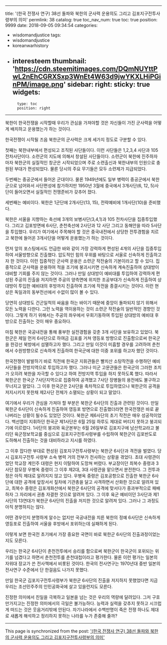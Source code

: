 
---
title: '(한국 전쟁사 연구) 38선 돌파와 북한의 군사력 운용의도 그리고 김포지구전투사령부의 의미'
permlink: 38
catalog: true
toc_nav_num: true
toc: true
position: 9999
date: 2018-09-05 09:34:54
categories:
- wisdomandjustice
tags:
- wisdomandjustice
- koreanwarhistory
- interesteem
thumbnail: 'https://cdn.steemitimages.com/DQmNUYttPwL2nEhCGRXSxp3WnEt4W63d9jwYKXLHiPGinPM/image.png'
sidebar:
    right:
        sticky: true
widgets:
    -
        type: toc
        position: right
---


북한이 한국전쟁을 시작할때 우리가 관심을 가져야할 것은 자신들이 가진 군사력을 어떻게 배치하고 운용했는가 하는 것이다.

한국전쟁이 시작될 즈음 북한군의 군사력은 크게 세가지 정도로 구분할 수 있다. 

첫째는 북한내부에서 편성되고 조직된 사단들이다. 이런 사단들은 1,2,3,4 사단과 105 전차사단이다. 소련군의 지도에 의해서 창설된 사단들이다. 소련군이 북한에 진주하자 마자 북한군의 실질적인 창군은 시작되었으며 주로 소련출신과 북한내부의 인원으로 충원된 부대가 편성되었다. 물론 당시의 주요 무기들은 모두 소련제가 지급되었다. 

두번째는 중공군에서 들어온 군대이다. 물론 1949년에도 일부 병력이 중공군에서 북한군으로 넘어와서 사단편성에 참가하지만 1950년 3월에 중국에서 3개사단(6, 12, 5)사단이 들어오면서 실질적인 전쟁준비가 갖추어 졌다. 

세번째는 예비이다. 북한은 1군단에 2개사단(13, 15), 전략예비에 1개사단(10)을 준비했다. 

북한은 서울을 지향하는 축선에 3개의 보병사단(3,4,1)과 105 전차사단을 집중투입했다. 그리고 김포방면에 6사단, 춘천축선에 2사단과 12 사단 그리고 동해안을 따라 5사단을 투입했다. 우리가 여기에서 주목해야 할 것은 중국내전에서 상당한 전투경험을 치르고 북한에 들어온 3개사단을 어떻게 운용했는가 하는 것이다.

먼저 앞의 포스팅에서도 언급한 바와 같이 가장 강력하게 편성된 4개의 사단을 집중투입하여 서울방향으로 진출했다. 압도적인 힘의 우위를 바탕으로 서울로 신속하게 진출하고자 한 것이다. 이런 집중적인 군사력 운용은 소련군 작전술의 기본이라고 할 수 있다. 집중적으로 군사력을 운용하여 적을 조기에 붕괴시키면 신속하게 계속진출하여 상대방이 대비할 기회를 주지 않는 것이다. 그러나 만일 상대방이 예비대를 투입하여 강력하게 편성된 주공의 진출을 저지하면 주공의 양측면에 위치한 조공부대가 신속하게 진출하여 상대방이 투입한 예비대의 후방까지 진출하여 조기에 작전을 종결시키는 것이다. 이런 현상은 독일과의 동부전선에서 수없이 많이 볼 수 있다. 

당연히 상대방도 건곤일척의 싸움을 하는 바이기 때문에 중앙이 돌파되지 않기 위해서 모든 노력을 다한다. 그런 노력을 역이용하는 것이 소련군 작전술의 일반적인 경향인 것이다. 그렇게 하기 위해서는 주공의 좌우에서 우회기동하여 투입된 상대방의 예비대 후방으로 진출하는 것이 매우 중요하다. 

마침 북한은 국공내전을 통해 풍부한 실전경험을 갖춘 3개 사단을 보유하고 있었다. 
북한군은 제일 먼저 6사단으로 하여금 김포를 거쳐 영등포 방향으로 진출함으로써 한국군을 한강선 북방에서 섬멸하고자 했다. 그리고 만일 이것이 미흡할 경우를 고려하여 춘천에서 수원방향으로 신속하게 진출하여 한국군에 대한 이중 포위를 하고자 했던 것이다. 

한국전쟁이 발발하기 바로 직전에 한국군 지휘관들은 빨치산 소탕작전을 수행하던 예비사단들을 전방지역으로 투입하고자 했다. 그러나 미군 고문관들은 한국군의 그러한 조치가 오히려 북한을 자극할 수 있다고 하여 전방지역 투입을 하지 못하도록 했다. 따라서 북한군은 한국군 7사단지역으로 집중하여 공격했고 7사단 장병들의 용전에도 불구하고 무너지고 말았다. 그 이후 한국군은 2사단을 축차적으로 투입하였으나 북한군의 공격을 저지시키지 못한채 제2사단 전체가 소멸되는 상황이 되고 말았다. 

여기에서 우리가 관심을 가져야 할 부분은 북한군 6사단의 진출과 관련된 것이다. 만일 북한군 6사단이 신속하게 진출하여 영등포 방면으로 진출했더라면 한국전쟁은 바로 끝나버리는 상황이 될수도 있었던 것이다. 북한군 제6사단의 초기 작전은 매우 성공적이었다. 백선엽이 지휘하던 한국군 제1사단은 6월 25일 하루도 제대로 버티지 못하고 붕괴되기에 이르렀다. 1사단의 붕괴와 육군본부는 6월 26일부로 김포지구에 남산학교라고 불리던 육군정보학교를 중심으로 김포지구전투사령부를 수립하여 북한군이 김포반도로 도하해서 진출하는 것을 대비하라고 지시를 하였다. 

그 이후 잡다한 부대로 편성된 김포지구전투사령부는 북한군 6사단과 격전을 벌였다. 당시 김포지구전투 사령부 소속 병력 거의 전부가 전사하는 상황을 겪었다. 초대 사령관이었던 학교장 계인주 대령은 현지 이탈하여 도망쳐 버렸다. 부교장이던 최복수 중령과 3사단 참모장 우병옥 중령이 그 이후 제2대, 3대 사령관을 맡으면서 분전한다. 그 전투과정은 아직 제대로 알려지지 않고 있다. 우병옥 중령은 김포공항으로 진출한 북한군 6사단에 대한 공격에 앞장서서 짚차에 기관총을 달고 사격하면서 산화한 것으로 알려져 있고, 최복수 중령은 김포개화산에서 북한군 6사단의 공격에 맞서다가 중과부적으로 패배하자 그 자리에서 권총 자결한 것으로 알려져 있다. 그 이후 육군 예비이던 3사단과 제1사단의 13연대가 북한군 6사단의 진출을 저지한 것으로 알려져 있다. 그러나 그 과정도 아직 분명하지는 않다. 

어떤 경우인지 분명하게 알수는 없지만 국공내전을 치른 북한의 정예 6사단은 신속하게 영등포로 진출하여 서울을 후방에서 포위하는데 실패하게 된다. 

이렇게 보면 한국전 초기에서 가장 중요한 국면이 바로 북한군 6사단의 진출과정이었는지도 모른다. 

우리는 한국군 6사단이 춘천전투에서 승리를 함으로써 북한군이 한국군이 포위되는 위기를 넘겼다고 하면서 춘천전투를 춘천대첩이라고 평가한다. 물론 이런 평가는 일본의 자위대 장교가 쓴 전사책에서 비롯된 것이다. 한국의 전사연구는 1970년대 중반 일본의 전사연구 수준에서 단 한걸음도 나가지 못했다.

만일 한국군 김포지구전투사령부가 북한군 6사단의 진출을 저지하지 못했었다면 지금 우리는 조선민주주의 인민공화국에 살고 있을런지도 모른다. 

진정한 의미에서 친일을 극복하고 일본을 넘는 것은 우리의 역량에 달려있다. 그저 구호만가지고는 진정한 의미에서의 극일은 불가능하다. 능력과 실력을 갖추지 못하고 시끄럽게 떠드는 것은 웃음거리밖에 안된다. 자기나라에서 수백만명이 죽은 전쟁 하나도 제대로 새롭게 해석하고 정리하지 못하는 나라를 누가 존중해 줄까?

- - -

This page is synchronized from the post: ['(한국 전쟁사 연구) 38선 돌파와 북한의 군사력 운용의도 그리고 김포지구전투사령부의 의미'](https://steemit.com/@wisdomandjustice/38)
